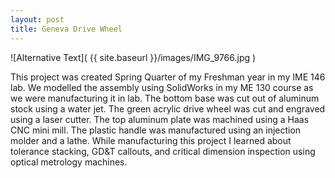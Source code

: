```yaml
---
layout: post
title: Geneva Drive Wheel
---
```


![Alternative Text]( {{ site.baseurl }}/images/IMG_9766.jpg )

This project was created Spring Quarter of my Freshman year in my IME 146 lab. We modelled the assembly using SolidWorks in my ME 130 course as we were manufacturing it in lab. The bottom base was cut out of aluminum stock using a water jet. The green acrylic drive wheel was cut and engraved using a laser cutter. The top aluminum plate was machined using a Haas CNC mini mill. The plastic handle was manufactured using an injection molder and a lathe. While manufacturing this project I learned about tolerance stacking, GD&T callouts, and critical dimension inspection using optical metrology machines.
